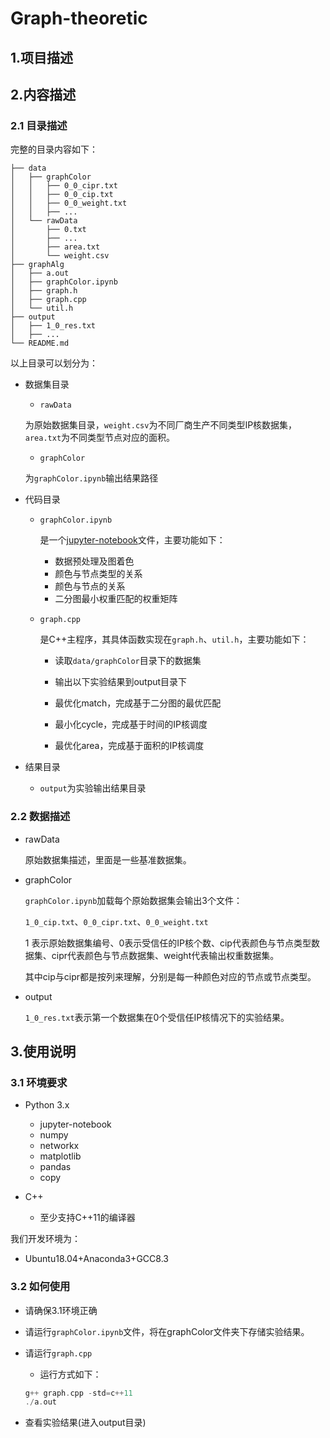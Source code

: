 # Graph-theoretic

## 1.项目描述

## 2.内容描述

### 2.1 目录描述

完整的目录内容如下：

```
├── data
│   ├── graphColor
│   │   ├── 0_0_cipr.txt
│   │   ├── 0_0_cip.txt
│   │   ├── 0_0_weight.txt
│   │   ├── ...
│   └── rawData
│       ├── 0.txt
│       ├── ...
│       ├── area.txt
│       └── weight.csv
├── graphAlg
│   ├── a.out
│   ├── graphColor.ipynb
│   ├── graph.h
│   ├── graph.cpp
│   └── util.h
├── output
│   ├── 1_0_res.txt
│   ├── ...
└── README.md
```

以上目录可以划分为：

- 数据集目录
  - `rawData`

  为原始数据集目录，`weight.csv`为不同厂商生产不同类型IP核数据集，`area.txt`为不同类型节点对应的面积。

  - `graphColor`

  为``graphColor.ipynb``输出结果路径

- 代码目录

  - `graphColor.ipynb`

    是一个[jupyter-notebook](https://jupyter.org/)文件，主要功能如下：
    - 数据预处理及图着色
    - 颜色与节点类型的关系
    - 颜色与节点的关系
    - 二分图最小权重匹配的权重矩阵

  - `graph.cpp`

    是C++主程序，其具体函数实现在`graph.h`、`util.h`，主要功能如下：

    - 读取`data/graphColor`目录下的数据集
    - 输出以下实验结果到output目录下

    - 最优化match，完成基于二分图的最优匹配
    - 最小化cycle，完成基于时间的IP核调度
    - 最优化area，完成基于面积的IP核调度

- 结果目录
  - `output`为实验输出结果目录

### 2.2 数据描述

- rawData

  原始数据集描述，里面是一些基准数据集。

- graphColor

  `graphColor.ipynb`加载每个原始数据集会输出3个文件：

  `1_0_cip.txt`、`0_0_cipr.txt`、`0_0_weight.txt`

  1 表示原始数据集编号、0表示受信任的IP核个数、cip代表颜色与节点类型数据集、cipr代表颜色与节点数据集、weight代表输出权重数据集。

  其中cip与cipr都是按列来理解，分别是每一种颜色对应的节点或节点类型。

- output

  `1_0_res.txt`表示第一个数据集在0个受信任IP核情况下的实验结果。

## 3.使用说明

### 3.1 环境要求

- Python 3.x 
  - jupyter-notebook
  - numpy
  - networkx
  - matplotlib
  - pandas
  - copy

- C++
  - 至少支持C++11的编译器

我们开发环境为：

- Ubuntu18.04+Anaconda3+GCC8.3

### 3.2 如何使用

- 请确保3.1环境正确

- 请运行`graphColor.ipynb`文件，将在graphColor文件夹下存储实验结果。

- 请运行`graph.cpp`
  - 运行方式如下：

  ```cpp
  g++ graph.cpp -std=c++11
  ./a.out
  ```

- 查看实验结果(进入output目录)